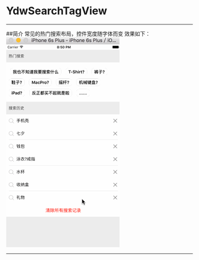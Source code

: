 # YdwSearchTagView


***
##简介
常见的热门搜索布局，控件宽度随字体而变 效果如下：
![demo](https://github.com/qq649913117/YdwSearchTagView/blob/master/demo.gif)

***
